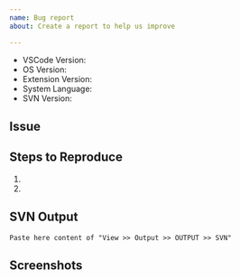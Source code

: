 ```yaml
---
name: Bug report
about: Create a report to help us improve

---
```


- VSCode Version:
- OS Version:
- Extension Version:
- System Language:
- SVN Version:

## Issue ##

## Steps to Reproduce ##

1.
2.

## SVN Output ##
```
Paste here content of "View >> Output >> OUTPUT >> SVN"
```

## Screenshots ##
